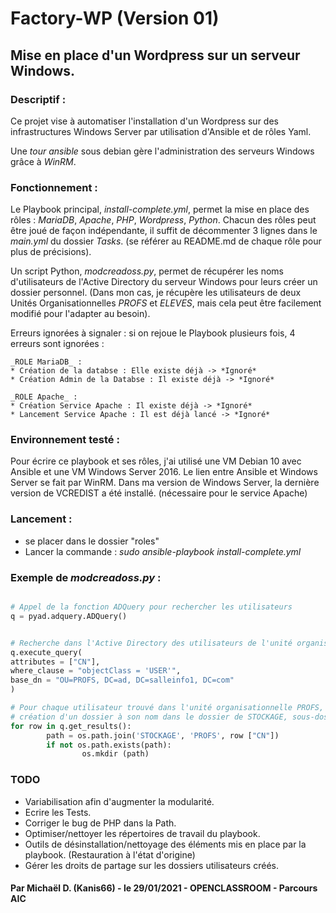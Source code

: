 # Factory-WP (Version 01)

## Mise en place d'un Wordpress sur un serveur Windows.



### Descriptif :

Ce projet vise à automatiser l'installation d'un Wordpress sur des infrastructures Windows Server par utilisation d'Ansible et de rôles Yaml.

Une *tour ansible* sous debian gère l'administration des serveurs Windows grâce à *WinRM*.



### Fonctionnement :

Le Playbook principal, *install-complete.yml*, permet la mise en place des rôles : *MariaDB*, *Apache*, *PHP*, *Wordpress*, *Python*.
Chacun des rôles peut être joué de façon indépendante, il suffit de décommenter 3 lignes dans le *main.yml* du dossier *Tasks*.
(se référer au README.md de chaque rôle pour plus de précisions).

Un script Python, *modcreadoss.py*, permet de récupérer les noms d'utilisateurs de l'Active Directory du serveur Windows pour leurs créer un dossier personnel.
(Dans mon cas, je récupère les utilisateurs de deux Unités Organisationnelles *PROFS* et *ELEVES*, mais cela peut être facilement modifié pour l'adapter au besoin).

Erreurs ignorées à signaler : si on rejoue le Playbook plusieurs fois, 4 erreurs sont ignorées :

	_ROLE MariaDB_ :
	* Création de la databse : Elle existe déjà -> *Ignoré*
	* Création Admin de la Databse : Il existe déjà -> *Ignoré*

	_ROLE Apache_ :
	* Création Service Apache : Il existe déjà -> *Ignoré*
	* Lancement Service Apache : Il est déjà lancé -> *Ignoré*



### Environnement testé :
Pour écrire ce playbook et ses rôles, j'ai utilisé une VM Debian 10 avec Ansible et une VM Windows Server 2016.
Le lien entre Ansible et Windows Server se fait par WinRM.
Dans ma version de Windows Server, la dernière version de VCREDIST a été installé. (nécessaire pour le service Apache)



### Lancement :

- se placer dans le dossier "roles"
- Lancer la commande :
	*sudo ansible-playbook install-complete.yml*



### Exemple de *modcreadoss.py* : 

```Python

# Appel de la fonction ADQuery pour rechercher les utilisateurs
q = pyad.adquery.ADQuery()


# Recherche dans l'Active Directory des utilisateurs de l'unité organisationnelle PROFS
q.execute_query(
attributes = ["CN"],
where_clause = "objectClass = 'USER'",
base_dn = "OU=PROFS, DC=ad, DC=salleinfo1, DC=com"
)

# Pour chaque utilisateur trouvé dans l'unité organisationnelle PROFS,
# création d'un dossier à son nom dans le dossier de STOCKAGE, sous-dossier PROFS 
for row in q.get_results():
        path = os.path.join('STOCKAGE', 'PROFS', row ["CN"])
        if not os.path.exists(path):
                os.mkdir (path)

```



### TODO

- Variabilisation afin d'augmenter la modularité.
- Ecrire les Tests.
- Corriger le bug de PHP dans la Path.
- Optimiser/nettoyer les répertoires de travail du playbook.
- Outils de désinstallation/nettoyage des éléments mis en place par la playbook. (Restauration à l'état d'origine)
- Gérer les droits de partage sur les dossiers utilisateurs créés.



#### Par Michaël D. (Kanis66) - le 29/01/2021 - OPENCLASSROOM - Parcours AIC